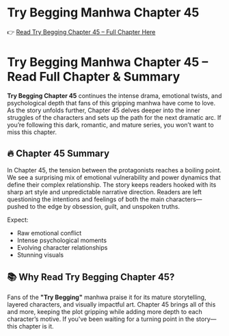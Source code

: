 # Try Begging Manhwa Chapter 45
👉 [Read Try Begging Chapter 45 – Full Chapter Here](https://t.acrsmartcam.com/371513/4152?bo=2779,2778,2777,2776,2775&popUnder=true&aff_sub5=SF_006OG000004lmDN)

# Try Begging Manhwa Chapter 45 – Read Full Chapter & Summary

**Try Begging Chapter 45** continues the intense drama, emotional twists, and psychological depth that fans of this gripping manhwa have come to love. As the story unfolds further, Chapter 45 delves deeper into the inner struggles of the characters and sets up the path for the next dramatic arc. If you’re following this dark, romantic, and mature series, you won’t want to miss this chapter.

## 🔥 Chapter 45 Summary

In Chapter 45, the tension between the protagonists reaches a boiling point. We see a surprising mix of emotional vulnerability and power dynamics that define their complex relationship. The story keeps readers hooked with its sharp art style and unpredictable narrative direction. Readers are left questioning the intentions and feelings of both the main characters—pushed to the edge by obsession, guilt, and unspoken truths.

Expect:

* Raw emotional conflict
* Intense psychological moments
* Evolving character relationships
* Stunning visuals

## 📚 Why Read Try Begging Chapter 45?

Fans of the **"Try Begging"** manhwa praise it for its mature storytelling, layered characters, and visually impactful art. Chapter 45 brings all of this and more, keeping the plot gripping while adding more depth to each character’s motive. If you've been waiting for a turning point in the story—this chapter is it.




